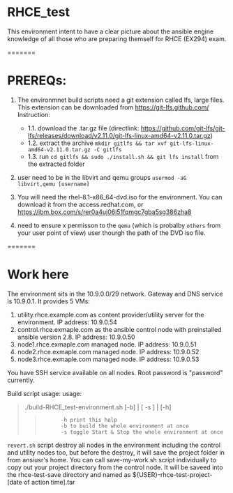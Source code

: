 # RHCE_test
This environment intent to have a clear picture about the ansible engine knowledge of all those who are preparing themself for RHCE (EX294) exam.

=======
# PREREQs:
1. The environmnet build scripts need a git extension called lfs, large files. This extension can be downloaded from https://git-lfs.github.com/ Instruction:

   *  1.1. download the .tar.gz file (directlink: https://github.com/git-lfs/git-lfs/releases/download/v2.11.0/git-lfs-linux-amd64-v2.11.0.tar.gz)  
   *  1.2. extract the archive `mkdir gitlfs && tar xvf git-lfs-linux-amd64-v2.11.0.tar.gz -C gitlfs`  
   *  1.3. run `cd gitlfs && sudo ./install.sh && git lfs install` from the extracted folder  

2. user need to be in the libvirt and qemu groups
  `usermod -aG libvirt,qemu [username]`

3. You will need the rhel-8.1-x86_64-dvd.iso for the environment. You can download it from the access.redhat.com, or https://ibm.box.com/s/rer0a4uj06i51fqmgc7gba5sg386zha8

4. need to ensure x permisson to the `qemu` (which is probalby `others` from your user point of view) user thourgh the path of the DVD iso file.

=======
# Work here
The environment sits in the 10.9.0.0/29 network. Gateway and DNS service is 10.9.0.1.
It provides 5 VMs:
  1) utility.rhce.example.com as content provider/utility server for the environment. IP address: 10.9.0.54
  2) control.rhce.exmaple.com as the ansible control node with preinstalled ansible version 2.8. IP address: 10.9.0.50
  3) node1.rhce.exmaple.com managed node. IP address: 10.9.0.51
  4) node2.rhce.exmaple.com managed node. IP address: 10.9.0.52
  5) node3.rhce.exmaple.com managed node. IP address: 10.9.0.53

You have SSH service available on all nodes. Root password is "password" currently.

Build script usage:
  usage: 
> ./build-RHCE_test-environment.sh [-b] | [ -s ] | [-h]  
>>           -h print this help  
>>           -b to build the whole environment at once  
>>           -s toggle Start & Stop the whole environment at once  
           

`revert.sh` script destroy all nodes in the environment including the control and utility nodes too, but before the destroy, it will save the project folder in from ansiusr's home. You can call save-my-work.sh script individually to copy out your project directory from the control node. It will be saveed into the rhce-test-save directory and named as ${USER}-rhce-test-project-[date of action time].tar
